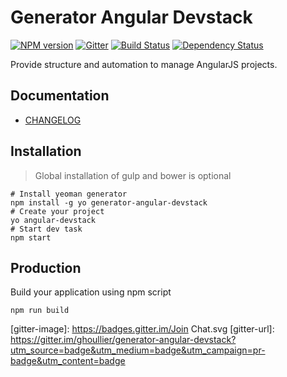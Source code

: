 # Generator Angular Devstack

[![NPM version][npm-version-image]][npm-url]
[![Gitter](gitter-image)](gitter-url)
[![Build Status](build-status-image)](build-status-url)
[![Dependency Status](dependency-status-image)](dependency-status-url)


Provide structure and automation to manage AngularJS projects.

## Documentation

- [CHANGELOG](./CHANGELOG.md)

## Installation

> Global installation of gulp and bower is optional

```
# Install yeoman generator
npm install -g yo generator-angular-devstack
# Create your project
yo angular-devstack
# Start dev task
npm start
```

## Production

Build your application using npm script

```
npm run build
```

[gitter-image]: https://badges.gitter.im/Join Chat.svg
[gitter-url]: https://gitter.im/ghoullier/generator-angular-devstack?utm_source=badge&utm_medium=badge&utm_campaign=pr-badge&utm_content=badge

[build-status-image]: http://img.shields.io/travis/ghoullier/generator-angular-devstack.svg?style=flat
[build-status-url]: http://travis-ci.org/ghoullier/generator-angular-devstack

[dependency-status-image]: http://img.shields.io/gemnasium/ghoullier/generator-angular-devstack.svg?style=flat
[dependency-status-url]: https://gemnasium.com/ghoullier/generator-angular-devstack

[npm-version-image]: http://img.shields.io/npm/v/generator-angular-devstack.svg?style=flat-square
[npm-url]: https://npmjs.org/package/generator-angular-devstack
